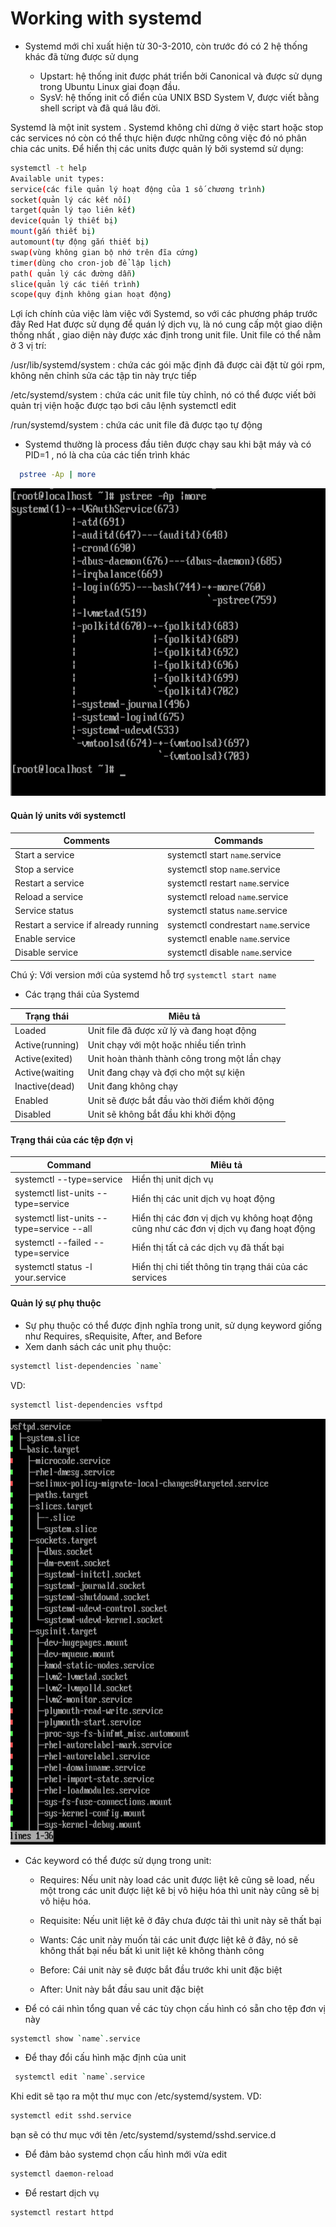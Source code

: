 # Working with systemd
- Systemd mới chỉ xuất hiện từ 30-3-2010, còn trước đó có 2 hệ thống khác đã từng được sử dụng

  - Upstart: hệ thống init được phát triển bởi Canonical và được sử dụng trong Ubuntu Linux giai đoạn đầu.
   - SysV: hệ thống init cổ điển của UNIX BSD System V, được viết bằng shell script và đã quá lâu đời.



Systemd là một init system . Systemd không chỉ dừng ở việc start hoặc stop các services nó còn có thể thực hiện được những công việc đó nó phân chia các units. Để hiển thị các units được quản lý bởi systemd sử dụng:
```sh
systemctl -t help
Available unit types:
service(các file quản lý hoạt động của 1 số chương trình)
socket(quản lý các kết nối)
target(quản lý tạo liên kết)
device(quản lý thiết bị)
mount(gắn thiết bị)
automount(tự động gắn thiết bị)
swap(vùng không gian bộ nhớ trên đĩa cứng)
timer(dùng cho cron-job để lập lịch)
path( quản lý các đường dẫn)
slice(quản lý các tiến trình)
scope(quy định không gian hoạt động)
```

Lợi ích chính của việc làm việc với Systemd, so với các phương pháp trước đây Red Hat được sử dụng để quán lý dịch vụ, là nó cung cấp một giao diện thống nhất , giao diện này được xác định trong unit file. Unit file có thể nằm ở 3 vị trí:

/usr/lib/systemd/system : chứa các gói mặc định đã được cài đặt từ gói rpm, không nên chỉnh sửa các tập tin này trực tiếp 

/etc/systemd/system : chứa các unit file tùy chỉnh, nó có thể được viết bởi quản trị viện hoặc được tạo bơi câu lệnh systemctl edit

/run/systemd/system : chứa các unit file đã được tạo tự động

- Systemd thường là process đầu tiên được chạy sau khi bật máy và có PID=1 , nó là cha của các tiến trình khác
```sh
  pstree -Ap | more
```

![](image/pid1.png)

#### Quản lý units với systemctl
|Comments|Commands|
|----|----|
|Start a service|systemctl start `name`.service|
|Stop a service|systemctl stop `name`.service|
|Restart a service|systemctl restart `name`.service|
|Reload a service|systemctl reload `name`.service|
|Service status|systemctl status `name`.service|
|Restart a service if already running|systemctl condrestart `name`.service|
|Enable service|systemctl enable `name`.service|
|Disable service|systemctl disable `name`.service|

Chú ý: Với version mới của systemd hỗ trợ `systemctl start name` 
- Các trạng thái của Systemd

|Trạng thái |Miêu tả |
|---|---|
|Loaded|Unit file đã được xử lý và đang hoạt động|
|Active(running)|Unit chạy với một hoặc nhiều tiến trình|
|Active(exited)|Unit hoàn thành thành công trong một lần chạy|
|Active(waiting|Unit đang chạy và đợi cho một sự kiện|
|Inactive(dead)|Unit đang không chạy|
|Enabled|Unit sẽ được bắt đầu vào thời điểm khởi động|
|Disabled|Unit sẽ không bắt đầu khi khởi động|

#### Trạng thái của các tệp đợn vị

|Command|Miêu tả|
|----|---|
|systemctl --type=service|Hiển thị unit dịch vụ|
|systemctl list-units --type=service|Hiển thị các unit dịch vụ hoạt động|
|systemctl list-units --type=service --all|Hiển thị các đơn vị dịch vụ không hoạt động cũng như các đơn vị dịch vụ đang hoạt động|
|systemctl --failed --type=service|Hiển thị tất cả các dịch vụ đã thất bại|
|systemctl status -l your.service|Hiển thị chi tiết thông tin trạng thái của các services|

#### Quản lý sự phụ thuộc 

- Sự phụ thuộc có thể được định nghĩa trong unit, sử dụng keyword giống như  Requires, sRequisite, After, and Before
- Xem danh sách các unit phụ thuộc:
```sh
systemctl list-dependencies `name`
```
VD:
```sh
systemctl list-dependencies vsftpd
```
![](image/depen.png)

- Các keyword có thể được sử dụng trong unit:

  - Requires: Nếu unit này load các unit được liệt kê cũng sẽ load, nếu một trong các unit được liệt kê bị vô hiệu hóa thì unit này cũng sẽ bị vô hiệu hóa.

  - Requisite: Nếu unit liệt kê ở đây chưa được tải thì unit này sẽ thất bại

  - Wants: Các unit này muốn tải các unit được liệt kê ở đây, nó sẽ không thất bại nếu bất kì unit liệt kê không thành công

   - Before: Cái unit này sẽ được bắt đầu trước khi unit đặc biệt

  - After: Unit này bắt đầu sau unit đặc biệt 

- Để có cái nhìn tổng quan về các tùy chọn cấu hình có sẵn cho tệp đơn vị này
```sh
systemctl show `name`.service
```
- Để thay đổi cấu hình mặc định của unit
```sh 
 systemctl edit `name`.service
 ```
Khi edit sẽ tạo ra một thư mục con /etc/systemd/system. 
VD:
```sh
systemctl edit sshd.service
```
bạn sẽ có thư mục với tên /etc/systemd/systemd/sshd.service.d
- Để đảm bảo systemd chọn cấu hình mới vừa edit
```sh
systemctl daemon-reload 
```
- Để restart dịch vụ
```sh
systemctl restart httpd
```
